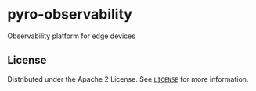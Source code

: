 # pyro-observability
Observability platform for edge devices


## License

Distributed under the Apache 2 License. See [`LICENSE`](LICENSE) for more information.